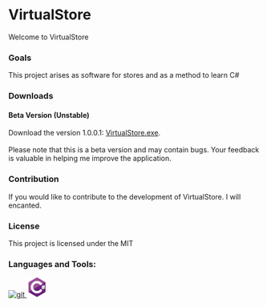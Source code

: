 <h1> VirtualStore</h1>

</h3>Welcome to VirtualStore</h3>

<h3>Goals</h3>
<p>This project arises as software for stores and as a method to learn C#</p>

<h3>Downloads</h3>

<h4>Beta Version (Unstable)</h4>

<p>Download the version 1.0.0.1: <a href="https://download848.mediafire.com/stuo1xtm4angH2WOYNBpoWbEUW83EyCI6OWw-mGHmkc9ti2yREAQamPVnat6BML6d95lLwntu2KL8BC_kBjguMSTsKsA2r-frp52y0O6zT55iUtZBuc9P14VsnFfsXE-2XtMiUqYLhbaopdC4i511QwGdTgFNFBiEOJhkXBeRJXkaQ/613w31l9a42pxhg/VirtualStore.Setup.exe">VirtualStore.exe</a>. <br></br>
Please note that this is a beta version and may contain bugs. Your feedback is valuable in helping me improve the application.</p>


<h3>Contribution</h3>
<p>If you would like to contribute to the development of VirtualStore. I will encanted.</p>


<h3>License</h3>
<p>This project is licensed under the MIT</p>

<h3 align="left">Languages and Tools:</h3>
<p align="left"> <a href="https://git-scm.com/" target="_blank" rel="noreferrer"> <img src="https://www.vectorlogo.zone/logos/git-scm/git-scm-icon.svg" alt="git" width="40" height="40"/> </a> <a href="https://www.c#.org" target="_blank" rel="noreferrer"> <img src="https://raw.githubusercontent.com/devicons/devicon/master/icons/csharp/csharp-original.svg" alt="c#" width="40" height="40"/> </a> </p>
